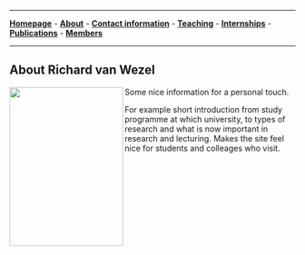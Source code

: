 
--------------------------------------
[**Homepage**](https://van-wezel.github.io/personalsite/) - [**About**](https://van-wezel.github.io/personalsite/about.html) - [**Contact information**](https://van-wezel.github.io/personalsite/contact.html) - [**Teaching**](https://van-wezel.github.io/personalsite/teaching.html) - [**Internships**](https://van-wezel.github.io/personalsite/internships.html) - [**Publications**](https://van-wezel.github.io/personalsite/publications.html) - [**Members**](https://van-wezel.github.io/personalsite/members.html) 

-------------------------------------------

## About Richard van Wezel


<img style='float' align='left' src="https://van-wezel.github.io/personalsite/Sunset.jpg" width="200" height="280" class="padding" />

Some nice information for a personal touch.

For example short introduction from study programme at which university, to types of research and what is now important in research and lecturing. Makes the site feel nice for students and colleages who visit.


